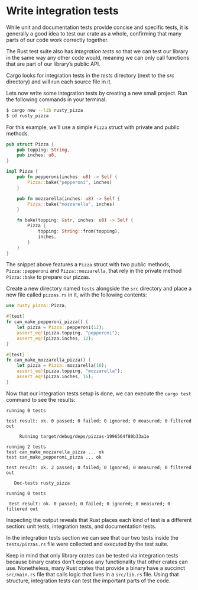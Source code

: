 # Write integration tests

While unit and documentation tests provide concise and specific tests, it is generally a good idea to test our crate as a whole, confirming that many parts of our code work correctly together.

The Rust test suite also has *integration tests* so that we can test our library in the same way any other code would, meaning we can only call functions that are part of our library’s public API.

Cargo looks for integration tests in the *tests* directory (next to the *src* directory) and will run each source file in it.

Lets now write some integration tests by creating a new small project. Run the following commands in your terminal:

```sh
$ cargo new --lib rusty_pizza
$ cd rusty_pizza
```

For this example, we'll use a simple `Pizza` struct with private and public methods.

```rust
pub struct Pizza {
    pub topping: String,
    pub inches: u8,
}

impl Pizza {
    pub fn pepperoni(inches: u8) -> Self {
        Pizza::bake("pepperoni", inches)
    }

    pub fn mozzarella(inches: u8) -> Self {
        Pizza::bake("mozzarella", inches)
    }

    fn bake(topping: &str, inches: u8) -> Self {
        Pizza {
            topping: String::from(topping),
            inches,
        }
    }
}
```

The snippet above features a `Pizza` struct with two public methods, `Pizza::pepperoni` and `Pizza::mozzarella`, that rely in the private method `Pizza::bake` to prepare our pizzas.

Create a new directory named `tests` alongside the `src` directory and place a new file called `pizzas.rs` in it, with the following contents:

```rust
use rusty_pizza::Pizza;

#[test]
fn can_make_pepperoni_pizza() {
    let pizza = Pizza::pepperoni(12);
    assert_eq!(pizza.topping, "pepperoni");
    assert_eq!(pizza.inches, 12);
}

#[test]
fn can_make_mozzarella_pizza() {
    let pizza = Pizza::mozzarella(16);
    assert_eq!(pizza.topping, "mozzarella");
    assert_eq!(pizza.inches, 16);
}
```

Now that our integration tests setup is done, we can execute the `cargo test` command to see the results:

```output
running 0 tests

test result: ok. 0 passed; 0 failed; 0 ignored; 0 measured; 0 filtered out

     Running target/debug/deps/pizzas-1996564f80b33a1e

running 2 tests
test can_make_mozzarella_pizza ... ok
test can_make_pepperoni_pizza ... ok

test result: ok. 2 passed; 0 failed; 0 ignored; 0 measured; 0 filtered out

   Doc-tests rusty_pizza

running 0 tests

 test result: ok. 0 passed; 0 failed; 0 ignored; 0 measured; 0 filtered out
```

Inspecting the output reveals that Rust places each kind of test is a different section: unit tests, integration tests, and documentation tests.

In the integration tests section we can see that our two tests inside the `tests/pizzas.rs` file were collected and executed by the test suite.

Keep in mind that only library crates can be tested via integration tests because binary crates don't expose any functionality that other crates can use. Nonetheless, many Rust crates that provide a binary have a succinct `src/main.rs` file that calls logic that lives in a `src/lib.rs` file. Using that structure, integration tests can test the important parts of the code.
